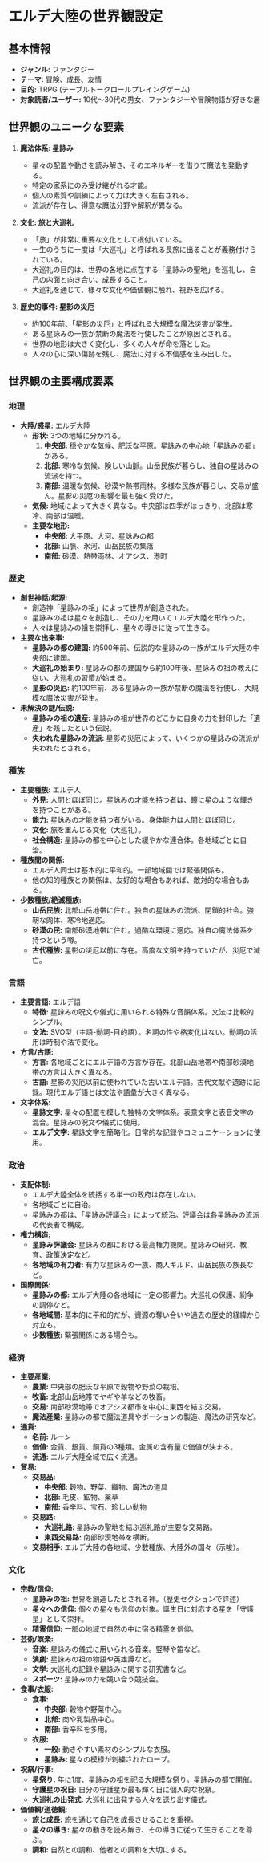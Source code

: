 # エルデ大陸の世界観設定

## 基本情報

- **ジャンル:** ファンタジー
- **テーマ:** 冒険、成長、友情
- **目的:** TRPG (テーブルトークロールプレイングゲーム)
- **対象読者/ユーザー:** 10代～30代の男女、ファンタジーや冒険物語が好きな層

## 世界観のユニークな要素

1. **魔法体系: 星詠み**
    - 星々の配置や動きを読み解き、そのエネルギーを借りて魔法を発動する。
    - 特定の家系にのみ受け継がれる才能。
    - 個人の素質や訓練によって力は大きく左右される。
    - 流派が存在し、得意な魔法分野や解釈が異なる。

2. **文化: 旅と大巡礼**
    - 「旅」が非常に重要な文化として根付いている。
    - 一生のうちに一度は「大巡礼」と呼ばれる長旅に出ることが義務付けられている。
    - 大巡礼の目的は、世界の各地に点在する「星詠みの聖地」を巡礼し、自己の内面と向き合い、成長すること。
    - 大巡礼を通じて、様々な文化や価値観に触れ、視野を広げる。

3. **歴史的事件: 星影の災厄**
    - 約100年前、「星影の災厄」と呼ばれる大規模な魔法災害が発生。
    - ある星詠みの一族が禁断の魔法を行使したことが原因とされる。
    - 世界の地形は大きく変化し、多くの人々が命を落とした。
    - 人々の心に深い傷跡を残し、魔法に対する不信感を生み出した。

## 世界観の主要構成要素

### 地理

- **大陸/惑星:** エルデ大陸
  - **形状:** 3つの地域に分かれる。
      1. **中央部:** 穏やかな気候、肥沃な平原。星詠みの中心地「星詠みの都」がある。
      2. **北部:** 寒冷な気候、険しい山脈。山岳民族が暮らし、独自の星詠みの流派を持つ。
      3. **南部:** 温暖な気候、砂漠や熱帯雨林。多様な民族が暮らし、交易が盛ん。星影の災厄の影響を最も強く受けた。
  - **気候:** 地域によって大きく異なる。中央部は四季がはっきり、北部は寒冷、南部は温暖。
  - **主要な地形:**
    - **中央部:** 大平原、大河、星詠みの都
    - **北部:** 山脈、氷河、山岳民族の集落
    - **南部:** 砂漠、熱帯雨林、オアシス、港町

### 歴史

- **創世神話/起源:**
  - 創造神「星詠みの祖」によって世界が創造された。
  - 星詠みの祖は星々を創造し、その力を用いてエルデ大陸を形作った。
  - 人々は星詠みの祖を崇拝し、星々の導きに従って生きる。
- **主要な出来事:**
  - **星詠みの都の建国:** 約500年前、伝説的な星詠みの一族がエルデ大陸の中央部に建国。
  - **大巡礼の始まり:** 星詠みの都の建国から約100年後、星詠みの祖の教えに従い、大巡礼の習慣が始まる。
  - **星影の災厄:** 約100年前、ある星詠みの一族が禁断の魔法を行使し、大規模な魔法災害が発生。
- **未解決の謎/伝説:**
  - **星詠みの祖の遺産:** 星詠みの祖が世界のどこかに自身の力を封印した「遺産」を残したという伝説。
  - **失われた星詠みの流派:** 星影の災厄によって、いくつかの星詠みの流派が失われたとされる。

### 種族

- **主要種族:** エルデ人
  - **外見:** 人間とほぼ同じ。星詠みの才能を持つ者は、瞳に星のような輝きを持つことがある。
  - **能力:** 星詠みの才能を持つ者がいる。身体能力は人間とほぼ同じ。
  - **文化:** 旅を重んじる文化（大巡礼）。
  - **社会構造:** 星詠みの都を中心とした緩やかな連合体。各地域ごとに自治。
- **種族間の関係:**
  - エルデ人同士は基本的に平和的。一部地域間では緊張関係も。
  - 他の知的種族との関係は、友好的な場合もあれば、敵対的な場合もある。
- **少数種族/絶滅種族:**
  - **山岳民族:** 北部山岳地帯に住む。独自の星詠みの流派、閉鎖的社会。強靭な肉体、寒冷地適応。
  - **砂漠の民:** 南部砂漠地帯に住む。過酷な環境に適応。独自の魔法体系を持つという噂。
  - **古代種族:** 星影の災厄以前に存在。高度な文明を持っていたが、災厄で滅亡。

### 言語

- **主要言語:** エルデ語
  - **特徴:** 星詠みの呪文や儀式に用いられる特殊な音韻体系。文法は比較的シンプル。
  - **文法:** SVO型（主語-動詞-目的語）。名詞の性や格変化はない。動詞の活用は時制や法で変化。
- **方言/古語:**
  - **方言:** 各地域ごとにエルデ語の方言が存在。北部山岳地帯や南部砂漠地帯の方言は大きく異なる。
  - **古語:** 星影の災厄以前に使われていた古いエルデ語。古代文献や遺跡に記録。現代エルデ語とは文法や語彙が大きく異なる。
- **文字体系:**
  - **星詠文字:** 星々の配置を模した独特の文字体系。表意文字と表音文字の混合。星詠みの呪文や儀式に使用。
  - **エルデ文字:** 星詠文字を簡略化。日常的な記録やコミュニケーションに使用。

### 政治

- **支配体制:**
  - エルデ大陸全体を統括する単一の政府は存在しない。
  - 各地域ごとに自治。
  - 星詠みの都は、「星詠み評議会」によって統治。評議会は各星詠みの流派の代表者で構成。
- **権力構造:**
  - **星詠み評議会:** 星詠みの都における最高権力機関。星詠みの研究、教育、政策決定など。
  - **各地域の有力者:** 有力な星詠みの一族、商人ギルド、山岳民族の族長など。
- **国際関係:**
  - **星詠みの都:** エルデ大陸の各地域に一定の影響力。大巡礼の保護、紛争の調停など。
  - **各地域間:** 基本的に平和的だが、資源の奪い合いや過去の歴史的経緯から対立も。
  - **少数種族:** 緊張関係にある場合も。

### 経済

- **主要産業:**
  - **農業:** 中央部の肥沃な平原で穀物や野菜の栽培。
  - **牧畜:** 北部山岳地帯でヤギや羊などの牧畜。
  - **交易:** 南部砂漠地帯でオアシス都市を中心に東西を結ぶ交易。
  - **魔法産業:** 星詠みの都で魔法道具やポーションの製造、魔法の研究など。
- **通貨:**
  - **名前:** ルーン
  - **価値:** 金貨、銀貨、銅貨の3種類。金属の含有量で価値が決まる。
  - **流通:** エルデ大陸全域で広く流通。
- **貿易:**
  - **交易品:**
    - **中央部:** 穀物、野菜、織物、魔法の道具
    - **北部:** 毛皮、鉱物、薬草
    - **南部:** 香辛料、宝石、珍しい動物
  - **交易路:**
    - **大巡礼路:** 星詠みの聖地を結ぶ巡礼路が主要な交易路。
    - **東西交易路:** 南部砂漠地帯を横断。
  - **交易相手:** エルデ大陸の各地域、少数種族、大陸外の国々（示唆）。

### 文化

- **宗教/信仰:**
  - **星詠みの祖:** 世界を創造したとされる神。（歴史セクションで詳述）
  - **星々への信仰:** 個々の星々も信仰の対象。誕生日に対応する星を「守護星」として崇拝。
  - **精霊信仰:** 一部の地域で自然の中に宿る精霊を信仰。
- **芸術/娯楽:**
  - **音楽:** 星詠みの儀式に用いられる音楽。竪琴や笛など。
  - **演劇:** 星詠みの祖の物語や英雄譚など。
  - **文学:** 大巡礼の記録や星詠みに関する研究書など。
  - **スポーツ:** 星詠みの力を競い合う競技会。
- **食事/衣服:**
  - **食事:**
    - **中央部:** 穀物や野菜中心。
    - **北部:** 肉や乳製品中心。
    - **南部:** 香辛料を多用。
  - **衣服:**
    - **一般:** 動きやすい素材のシンプルな衣服。
    - **星詠み:** 星々の模様が刺繍されたローブ。
- **祝祭/行事:**
  - **星祭り:** 年に1度、星詠みの祖を祀る大規模な祭り。星詠みの都で開催。
  - **守護星の祝日:** 自分の守護星が最も輝く日に個人的な祝祭。
  - **大巡礼の出発式:** 大巡礼に出発する人々を送り出す儀式。
- **価値観/道徳観:**
  - **旅と成長:** 旅を通じて自己を成長させることを重視。
  - **星々の導き:** 星々の動きを読み解き、その導きに従って生きることを尊ぶ。
  - **調和:** 自然との調和、他者との調和を大切にする。
